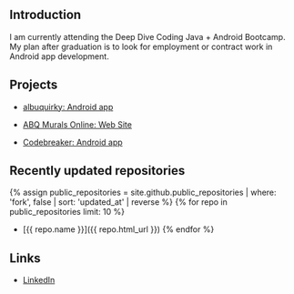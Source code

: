 ## Introduction

I am currently attending the Deep Dive Coding Java + Android Bootcamp. My plan after graduation is to look for employment or contract work in Android app development.
    
## Projects

* [albuquirky: Android app](https://https://github.com/albuquirky/albuquirky-service)

* [ABQ Murals Online: Web Site](https://github.com/Art-Mural-Devs/Art-Mural)

* [Codebreaker: Android app](https://github.com/John-Jaramillo/codebreaker-android-v2)

## Recently updated repositories

{% assign public_repositories = site.github.public_repositories | where: 'fork', false | sort: 'updated_at' | reverse %}
{% for repo in public_repositories limit: 10 %}
* [{{ repo.name }}]({{ repo.html_url }})
{% endfor %}

## Links

* [LinkedIn](https://www.linkedin.com/in/john-jaramillo-5172521b3/)